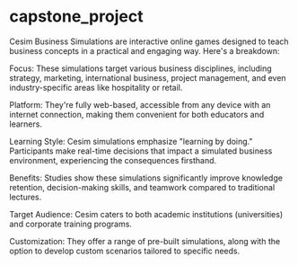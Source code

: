 # capstone_project
Cesim Business Simulations are interactive online games designed to teach business concepts in a practical and engaging way. Here's a breakdown:

Focus: These simulations target various business disciplines, including strategy, marketing, international business, project management, and even industry-specific areas like hospitality or retail.

Platform: They're fully web-based, accessible from any device with an internet connection, making them convenient for both educators and learners.

Learning Style: Cesim simulations emphasize "learning by doing." Participants make real-time decisions that impact a simulated business environment, experiencing the consequences firsthand.

Benefits: Studies show these simulations significantly improve knowledge retention, decision-making skills, and teamwork compared to traditional lectures.

Target Audience: Cesim caters to both academic institutions (universities) and corporate training programs.

Customization: They offer a range of pre-built simulations, along with the option to develop custom scenarios tailored to specific needs.
